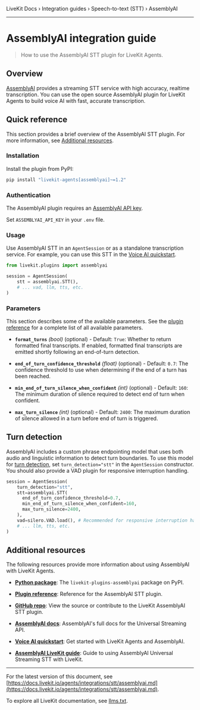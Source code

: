 LiveKit Docs › Integration guides › Speech-to-text (STT) › AssemblyAI

---

# AssemblyAI integration guide

> How to use the AssemblyAI STT plugin for LiveKit Agents.

## Overview

[AssemblyAI](https://www.assemblyai.com/docs/speech-to-text/streaming) provides a streaming STT service with high accuracy, realtime transcription. You can use the open source AssemblyAI plugin for LiveKit Agents to build voice AI with fast, accurate transcription.

## Quick reference

This section provides a brief overview of the AssemblyAI STT plugin. For more information, see [Additional resources](#additional-resources).

### Installation

Install the plugin from PyPI:

```bash
pip install "livekit-agents[assemblyai]~=1.2"

```

### Authentication

The AssemblyAI plugin requires an [AssemblyAI API key](https://www.assemblyai.com/docs/api-reference/overview#authorization).

Set `ASSEMBLYAI_API_KEY` in your `.env` file.

### Usage

Use AssemblyAI STT in an `AgentSession` or as a standalone transcription service. For example, you can use this STT in the [Voice AI quickstart](https://docs.livekit.io/agents/start/voice-ai.md).

```python
from livekit.plugins import assemblyai

session = AgentSession(
    stt = assemblyai.STT(),
    # ... vad, llm, tts, etc.
)

```

### Parameters

This section describes some of the available parameters. See the [plugin reference](https://docs.livekit.io/reference/python/v1/livekit/plugins/assemblyai/stt.html.md) for a complete list of all available parameters.

- **`format_turns`** _(bool)_ (optional) - Default: `True`: Whether to return formatted final transcripts. If enabled, formatted final transcripts are emitted shortly following an end-of-turn detection.

- **`end_of_turn_confidence_threshold`** _(float)_ (optional) - Default: `0.7`: The confidence threshold to use when determining if the end of a turn has been reached.

- **`min_end_of_turn_silence_when_confident`** _(int)_ (optional) - Default: `160`: The minimum duration of silence required to detect end of turn when confident.

- **`max_turn_silence`** _(int)_ (optional) - Default: `2400`: The maximum duration of silence allowed in a turn before end of turn is triggered.

## Turn detection

AssemblyAI includes a custom phrase endpointing model that uses both audio and linguistic information to detect turn boundaries. To use this model for [turn detection](https://docs.livekit.io/agents/build/turns.md), set `turn_detection="stt"` in the `AgentSession` constructor. You should also provide a VAD plugin for responsive interruption handling.

```python
session = AgentSession(
    turn_detection="stt",
    stt=assemblyai.STT(
      end_of_turn_confidence_threshold=0.7,
      min_end_of_turn_silence_when_confident=160,
      max_turn_silence=2400,
    ),
    vad=silero.VAD.load(), # Recommended for responsive interruption handling
    # ... llm, tts, etc.
)

```

## Additional resources

The following resources provide more information about using AssemblyAI with LiveKit Agents.

- **[Python package](https://pypi.org/project/livekit-plugins-assemblyai/)**: The `livekit-plugins-assemblyai` package on PyPI.

- **[Plugin reference](https://docs.livekit.io/reference/python/v1/livekit/plugins/assemblyai/stt.html.md)**: Reference for the AssemblyAI STT plugin.

- **[GitHub repo](https://github.com/livekit/agents/tree/main/livekit-plugins/livekit-plugins-assemblyai)**: View the source or contribute to the LiveKit AssemblyAI STT plugin.

- **[AssemblyAI docs](https://www.assemblyai.com/docs/speech-to-text/universal-streaming)**: AssemblyAI's full docs for the Universal Streaming API.

- **[Voice AI quickstart](https://docs.livekit.io/agents/start/voice-ai.md)**: Get started with LiveKit Agents and AssemblyAI.

- **[AssemblyAI LiveKit guide](https://www.assemblyai.com/docs/speech-to-text/universal-streaming/livekit)**: Guide to using AssemblyAI Universal Streaming STT with LiveKit.

---


For the latest version of this document, see [https://docs.livekit.io/agents/integrations/stt/assemblyai.md](https://docs.livekit.io/agents/integrations/stt/assemblyai.md).

To explore all LiveKit documentation, see [llms.txt](https://docs.livekit.io/llms.txt).